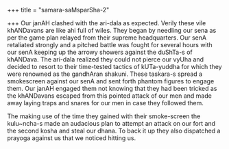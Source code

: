+++
title = "samara-saMsparSha-2"

+++
Our janAH clashed with the ari-dala as expected. Verily these vile
khANDavans are like ahi full of wiles. They began by needling our sena
as per the game plan relayed from their supreme headquarters. Our senA
retaliated strongly and a pitched battle was fought for several hours
with our senA keeping up the arrowy showers against the duShTa-s of
khANDava. The ari-dala realized they could not pierce our vyUha and
decided to resort to their time-tested tactics of kUTa-yuddha for which
they were renowned as the gandhAran shakuni. These taskara-s spread a
smokescreen against our senA and sent forth phantom figures to engage
them. Our janAH engaged them not knowing that they had been tricked as
the khANDavans escaped from this pointed attack of our men and made away
laying traps and snares for our men in case they followed them.

The making use of the time they gained with their smoke-screen the
kulu\~ncha-s made an audacious plan to attempt an attack on our fort and
the second kosha and steal our dhana. To back it up they also dispatched
a prayoga against us that we noticed hitting us.
